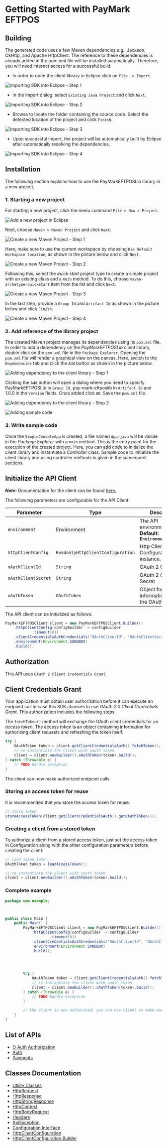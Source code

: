 
# Getting Started with PayMark EFTPOS

## Building

The generated code uses a few Maven dependencies e.g., Jackson, OkHttp,
and Apache HttpClient. The reference to these dependencies is already
added in the pom.xml file will be installed automatically. Therefore,
you will need internet access for a successful build.

* In order to open the client library in Eclipse click on `File -> Import`.

![Importing SDK into Eclipse - Step 1](https://apidocs.io/illustration/java?workspaceFolder=PayMark%20EFTPOS-Java&workspaceName=PayMarkEFTPOS&projectName=PayMarkEFTPOSLib&rootNamespace=nz.paymark.apitest&groupId=PayMarkEFTPOSLib&artifactId=pay-mark-eftposlib&version=1.0.0&step=import0)

* In the import dialog, select `Existing Java Project` and click `Next`.

![Importing SDK into Eclipse - Step 2](https://apidocs.io/illustration/java?workspaceFolder=PayMark%20EFTPOS-Java&workspaceName=PayMarkEFTPOS&projectName=PayMarkEFTPOSLib&rootNamespace=nz.paymark.apitest&groupId=PayMarkEFTPOSLib&artifactId=pay-mark-eftposlib&version=1.0.0&step=import1)

* Browse to locate the folder containing the source code. Select the detected location of the project and click `Finish`.

![Importing SDK into Eclipse - Step 3](https://apidocs.io/illustration/java?workspaceFolder=PayMark%20EFTPOS-Java&workspaceName=PayMarkEFTPOS&projectName=PayMarkEFTPOSLib&rootNamespace=nz.paymark.apitest&groupId=PayMarkEFTPOSLib&artifactId=pay-mark-eftposlib&version=1.0.0&step=import2)

* Upon successful import, the project will be automatically built by Eclipse after automatically resolving the dependencies.

![Importing SDK into Eclipse - Step 4](https://apidocs.io/illustration/java?workspaceFolder=PayMark%20EFTPOS-Java&workspaceName=PayMarkEFTPOS&projectName=PayMarkEFTPOSLib&rootNamespace=nz.paymark.apitest&groupId=PayMarkEFTPOSLib&artifactId=pay-mark-eftposlib&version=1.0.0&step=import3)

## Installation

The following section explains how to use the PayMarkEFTPOSLib library in a new project.

### 1. Starting a new project

For starting a new project, click the menu command `File > New > Project`.

![Add a new project in Eclipse](https://apidocs.io/illustration/java?workspaceFolder=PayMark%20EFTPOS-Java&workspaceName=PayMarkEFTPOS&projectName=PayMarkEFTPOSLib&rootNamespace=nz.paymark.apitest&groupId=PayMarkEFTPOSLib&artifactId=pay-mark-eftposlib&version=1.0.0&step=createNewProject0)

Next, choose `Maven > Maven Project` and click `Next`.

![Create a new Maven Project - Step 1](https://apidocs.io/illustration/java?workspaceFolder=PayMark%20EFTPOS-Java&workspaceName=PayMarkEFTPOS&projectName=PayMarkEFTPOSLib&rootNamespace=nz.paymark.apitest&groupId=PayMarkEFTPOSLib&artifactId=pay-mark-eftposlib&version=1.0.0&step=createNewProject1)

Here, make sure to use the current workspace by choosing `Use default Workspace location`, as shown in the picture below and click `Next`.

![Create a new Maven Project - Step 2](https://apidocs.io/illustration/java?workspaceFolder=PayMark%20EFTPOS-Java&workspaceName=PayMarkEFTPOS&projectName=PayMarkEFTPOSLib&rootNamespace=nz.paymark.apitest&groupId=PayMarkEFTPOSLib&artifactId=pay-mark-eftposlib&version=1.0.0&step=createNewProject2)

Following this, select the *quick start* project type to create a simple project with an existing class and a `main` method. To do this, choose `maven-archetype-quickstart` item from the list and click `Next`.

![Create a new Maven Project - Step 3](https://apidocs.io/illustration/java?workspaceFolder=PayMark%20EFTPOS-Java&workspaceName=PayMarkEFTPOS&projectName=PayMarkEFTPOSLib&rootNamespace=nz.paymark.apitest&groupId=PayMarkEFTPOSLib&artifactId=pay-mark-eftposlib&version=1.0.0&step=createNewProject3)

In the last step, provide a `Group Id` and `Artifact Id` as shown in the picture below and click `Finish`.

![Create a new Maven Project - Step 4](https://apidocs.io/illustration/java?workspaceFolder=PayMark%20EFTPOS-Java&workspaceName=PayMarkEFTPOS&projectName=PayMarkEFTPOSLib&rootNamespace=nz.paymark.apitest&groupId=PayMarkEFTPOSLib&artifactId=pay-mark-eftposlib&version=1.0.0&step=createNewProject4)

### 2. Add reference of the library project

The created Maven project manages its dependencies using its `pom.xml` file. In order to add a dependency on the *PayMarkEFTPOSLib* client library, double click on the `pom.xml` file in the `Package Explorer`. Opening the `pom.xml` file will render a graphical view on the canvas. Here, switch to the `Dependencies` tab and click the `Add` button as shown in the picture below.

![Adding dependency to the client library - Step 1](https://apidocs.io/illustration/java?workspaceFolder=PayMark%20EFTPOS-Java&workspaceName=PayMarkEFTPOS&projectName=PayMarkEFTPOSLib&rootNamespace=nz.paymark.apitest&groupId=PayMarkEFTPOSLib&artifactId=pay-mark-eftposlib&version=1.0.0&step=testProject0)

Clicking the `Add` button will open a dialog where you need to specify PayMarkEFTPOSLib in `Group Id`, pay-mark-eftposlib in `Artifact Id` and 1.0.0 in the `Version` fields. Once added click `OK`. Save the `pom.xml` file.

![Adding dependency to the client library - Step 2](https://apidocs.io/illustration/java?workspaceFolder=PayMark%20EFTPOS-Java&workspaceName=PayMarkEFTPOS&projectName=PayMarkEFTPOSLib&rootNamespace=nz.paymark.apitest&groupId=PayMarkEFTPOSLib&artifactId=pay-mark-eftposlib&version=1.0.0&step=testProject1)

![Adding sample code](https://apidocs.io/illustration/java?workspaceFolder=PayMark%20EFTPOS-Java&workspaceName=PayMarkEFTPOS&projectName=PayMarkEFTPOSLib&rootNamespace=nz.paymark.apitest&groupId=PayMarkEFTPOSLib&artifactId=pay-mark-eftposlib&version=1.0.0&step=testProject2)

### 3. Write sample code

Once the `SimpleConsoleApp` is created, a file named `App.java` will be visible in the *Package Explorer* with a `main` method. This is the entry point for the execution of the created project.
Here, you can add code to initialize the client library and instantiate a *Controller* class. Sample code to initialize the client library and using controller methods is given in the subsequent sections.

## Initialize the API Client

**_Note:_** Documentation for the client can be found [here.](doc/client.md)

The following parameters are configurable for the API Client:

| Parameter | Type | Description |
|  --- | --- | --- |
| `environment` | Environment | The API environment. <br> **Default: `Environment.SANDBOX`** |
| `httpClientConfig` | `ReadonlyHttpClientConfiguration` | Http Client Configuration instance. |
| `oAuthClientId` | `String` | OAuth 2 Client ID |
| `oAuthClientSecret` | `String` | OAuth 2 Client Secret |
| `oAuthToken` | `OAuthToken` | Object for storing information about the OAuth token |

The API client can be initialized as follows:

```java
PayMarkEFTPOSClient client = new PayMarkEFTPOSClient.Builder()
    .httpClientConfig(configBuilder -> configBuilder
            .timeout(0))
    .clientCredentialsAuthCredentials("OAuthClientId", "OAuthClientSecret")
    .environment(Environment.SANDBOX)
    .build();
```

## Authorization

This API uses `OAuth 2 Client Credentials Grant`.

## Client Credentials Grant

Your application must obtain user authorization before it can execute an endpoint call in case this SDK chooses to use *OAuth 2.0 Client Credentials Grant*. This authorization includes the following steps

The `fetchToken()` method will exchange the OAuth client credentials for an *access token*. The access token is an object containing information for authorizing client requests and refreshing the token itself.

```java
try {
    OAuthToken token = client.getClientCredentialsAuth().fetchToken();
    // re-instantiate the client with oauth token
    client = client.newBuilder().oAuthToken(token).build();
} catch (Throwable e) {
    // TODO Handle exception
}
```

The client can now make authorized endpoint calls.

### Storing an access token for reuse

It is recommended that you store the access token for reuse.

```java
// store token
storeAccessToken(client.getClientCredentialsAuth().getOAuthToken());
```

### Creating a client from a stored token

To authorize a client from a stored access token, just set the access token in Configuration along with the other configuration parameters before creating the client:

```java
// load token later...
OAuthToken token = loadAccessToken();

// re-instantiate the client with oauth token
client = client.newBuilder().oAuthToken(token).build();
```

### Complete example

```java
package com.example;



public class Main {
    public Main() {
        PayMarkEFTPOSClient client = new PayMarkEFTPOSClient.Builder()
            .httpClientConfig(configBuilder -> configBuilder
                    .timeout(0))
            .clientCredentialsAuthCredentials("OAuthClientId", "OAuthClientSecret")
            .environment(Environment.SANDBOX)
            .build();
        
        


        try {
            OAuthToken token = client.getClientCredentialsAuth().fetchToken();
            // re-instantiate the client with oauth token
            client = client.newBuilder().oAuthToken(token).build();
        } catch (Throwable e) {
            // TODO Handle exception
        }

        // the client is now authorized; you can use client to make endpoint calls
    }
}
```

## List of APIs

* [O Auth Authorization](doc/controllers/o-auth-authorization.md)
* [Auth](doc/controllers/auth.md)
* [Payments](doc/controllers/payments.md)

## Classes Documentation

* [Utility Classes](doc/utility-classes.md)
* [HttpRequest](doc/http-request.md)
* [HttpResponse](doc/http-response.md)
* [HttpStringResponse](doc/http-string-response.md)
* [HttpContext](doc/http-context.md)
* [HttpBodyRequest](doc/http-body-request.md)
* [Headers](doc/headers.md)
* [ApiException](doc/api-exception.md)
* [Configuration Interface](doc/configuration-interface.md)
* [HttpClientConfiguration](doc/http-client-configuration.md)
* [HttpClientConfiguration.Builder](doc/http-client-configuration-builder.md)

